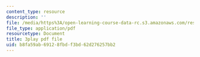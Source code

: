 ```yaml
---
content_type: resource
description: ''
file: /media/https%3A/open-learning-course-data-rc.s3.amazonaws.com/res-3-003-learn-to-build-your-own-videogame-with-the-unity-game-engine-and-microsoft-kinect-january-iap-2017/b8fa59ab69128fbdf3bd62d276257bb2_5wbD-zChZsU.pdf
file_type: application/pdf
resourcetype: Document
title: 3play pdf file
uid: b8fa59ab-6912-8fbd-f3bd-62d276257bb2
---
```

